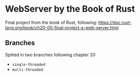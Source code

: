 # WebServer by the Book of Rust

Final project from the book of Rust, following: https://doc.rust-lang.org/book/ch20-00-final-project-a-web-server.html

## Branches

Splited in two branches following chapter 20

- `single-threaded`
- `multi-threaded`
